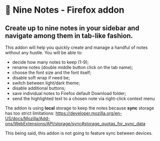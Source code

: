 # 🎵 Nine Notes - Firefox addon

## Create up to nine notes in your sidebar and navigate among them in tab-like fashion.

This addon will help you quickly create and manage a handful of notes without any hustle. You will be able to:

- decide how many notes to keep (1-9);
- rename notes (double middle button click on the tab name);
- choose the font size and the font itself;
- disable soft wrap if need be;
- switch between light/dark theme;
- disable additional buttons;
- save individual notes to Firefox default Download folder;
- send the highlighted text to a chosen note via right-click context menu

The addon is using **local** storage to keep the notes because **sync** storage has too strict limitations: https://developer.mozilla.org/en-US/docs/Mozilla/Add-ons/WebExtensions/API/storage/sync#storage_quotas_for_sync_data

This being said, this addon is not going to feature sync between devices.